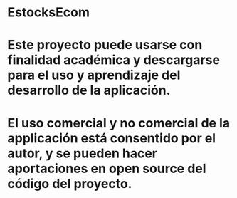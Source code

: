 # EstocksEcom

# Este proyecto puede usarse con finalidad académica y descargarse para el uso y aprendizaje del desarrollo de la aplicación.
# El uso comercial y no comercial de la applicación está consentido por el autor, y se pueden hacer aportaciones en open source del código del proyecto.
